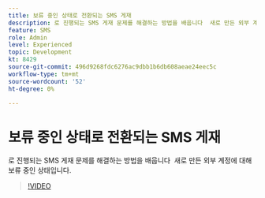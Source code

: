 ```yaml
---
title: 보류 중인 상태로 전환되는 SMS 게재
description: 로 진행되는 SMS 게재 문제를 해결하는 방법을 배웁니다  새로 만든 외부 계정에 대해 보류 중인 상태입니다.
feature: SMS
role: Admin
level: Experienced
topic: Development
kt: 8429
source-git-commit: 496d9268fdc6276ac9dbb1b6db608aeae24eec5c
workflow-type: tm+mt
source-wordcount: '52'
ht-degree: 0%

---
```



# 보류 중인 상태로 전환되는 SMS 게재

로 진행되는 SMS 게재 문제를 해결하는 방법을 배웁니다  새로 만든 외부 계정에 대해 보류 중인 상태입니다.

>[!VIDEO](https://video.tv.adobe.com/v/335986?quality=12)
